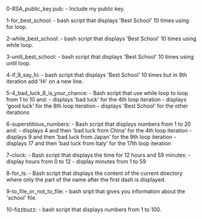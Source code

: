 0-RSA_public_key.pub:
	- Include my public key.

1-for_best_school:
	- bash script that displays 'Best School' 10 times using for loop.

2-while_best_school:
	- bash script that displays 'Best School' 10 times using while loop.

3-until_best_school:
	- bash script that displays 'Best School' 10 times using until loop.

4-if_9_say_hi:
	- bash script that displays 'Best School' 10 times but in 9th iteration add 'Hi' on a new line.

5-4_bad_luck_8_is_your_chance:
	- Bash script that use while loop to loop from 1 to 10 and:
		- displays 'bad luck' for the 4th loop iteration
		- displays 'good luck' for the 8th loop iteration
		- displays 'Best School' for the other iterations

6-superstitious_numbers:
	- Bash script that displays numbers from 1 to 20 and:
		- displays 4 and then 'bad luck from China' for the 4th loop iteration
		- displays 9 and then 'bad luck from Japan' for the 9th loop iteration
		- displays 17 and then 'bad luck from Italy' for the 17th loop iteration

7-clock:
	- Bash script that displays the time for 12 hours and 59 minutes:
		- display hours from 0 to 12
		- display minutes from 1 to 59

8-for_ls:
	- Bash script that displays the content of the current directory where only the part of the name after the first dash is displayed.

9-to_file_or_not_to_file:
	- bash sript that gives you information about the 'school' file.

10-fizzbuzz:
	- bash script that displays numbers from 1 to 100.
